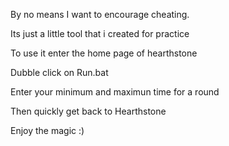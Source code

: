 By no means I want to encourage cheating.
 
Its just a little tool that i created for practice


To use it enter the home page of hearthstone

Dubble click on Run.bat

Enter your minimum and maximun time for a round
 
Then quickly get back to Hearthstone

Enjoy the magic :)
